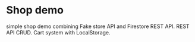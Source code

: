 # Shop demo
simple shop demo combining Fake store API and Firestore REST API.
REST API CRUD. Cart system with LocalStorage.
